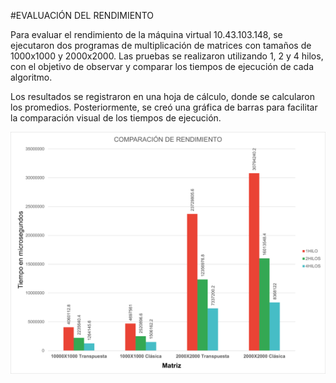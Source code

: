 #EVALUACIÓN DEL RENDIMIENTO

Para evaluar el rendimiento de la máquina virtual 10.43.103.148, se ejecutaron dos programas de multiplicación de matrices con tamaños de 1000x1000 y 2000x2000. Las pruebas se realizaron utilizando 1, 2 y 4 hilos, con el objetivo de observar y comparar los tiempos de ejecución de cada algoritmo.

Los resultados se registraron en una hoja de cálculo, donde se calcularon los promedios. Posteriormente, se creó una gráfica de barras para facilitar la comparación visual de los tiempos de ejecución.

![GRÁFICO](MaquinasVirtuales/Evaluacion/Archivo/EvaluacionRendimiento.png)
